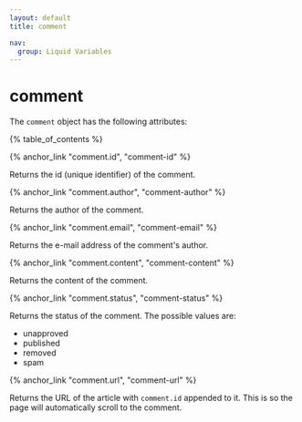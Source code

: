 ```yaml
---
layout: default
title: comment

nav:
  group: Liquid Variables
---
```


# comment

The <code>comment</code> object has the following attributes:

<a id="topofpage"></a>
{% table_of_contents %}


{% anchor_link "comment.id", "comment-id" %}

Returns the id (unique identifier) of the comment.





{% anchor_link "comment.author", "comment-author" %}

Returns the author of the comment. 






{% anchor_link "comment.email", "comment-email" %}

Returns the e-mail address of the comment's author.





{% anchor_link "comment.content", "comment-content" %}

Returns the content of the comment.






{% anchor_link "comment.status", "comment-status" %}

Returns the status of the comment. The possible values are: 

- unapproved
- published
- removed
- spam






{% anchor_link "comment.url", "comment-url" %}

Returns the URL of the article with <code>comment.id</code> appended to it.  This is so the page will automatically scroll to the comment.





